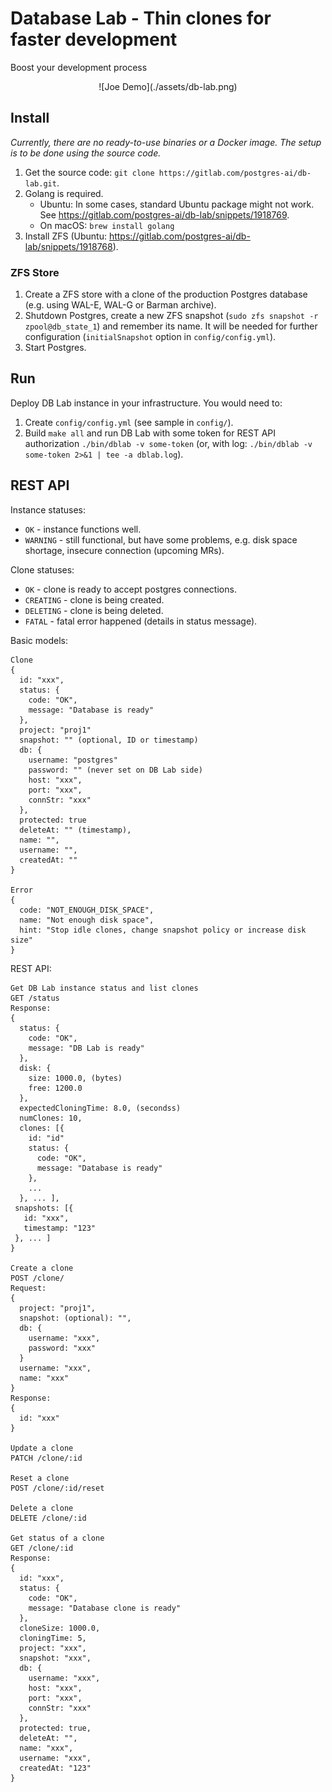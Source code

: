 # Database Lab - Thin clones for faster development
Boost your development process

<div align="center">
    ![Joe Demo](./assets/db-lab.png)
</div>

## Install

*Currently, there are no ready-to-use binaries or a Docker image. The setup
is to be done using the source code.*

1. Get the source code: `git clone https://gitlab.com/postgres-ai/db-lab.git`.
1. Golang is required.
    - Ubuntu: In some cases, standard Ubuntu package might not work. See
https://gitlab.com/postgres-ai/db-lab/snippets/1918769.
    - On macOS: `brew install golang`
1. Install ZFS (Ubuntu: https://gitlab.com/postgres-ai/db-lab/snippets/1918768).

### ZFS Store
1. Create a ZFS store with a clone of
the production Postgres database (e.g. using WAL-E, WAL-G or Barman archive).
1. Shutdown Postgres, create a new ZFS snapshot
(`sudo zfs snapshot -r  zpool@db_state_1`) and remember its name. It will
be needed for further configuration (`initialSnapshot` option in
`config/config.yml`).
1. Start Postgres.


## Run

Deploy DB Lab instance in your infrastructure. You would need to:
1. Create `config/config.yml` (see sample in `config/`).
1. Build `make all` and run DB Lab with some token for REST API authorization
`./bin/dblab -v some-token` (or, with log: `./bin/dblab -v some-token 2>&1 | tee -a dblab.log`).


## REST API

Instance statuses:
- `OK` - instance functions well.
- `WARNING` - still functional, but have some problems, e.g. disk space shortage, insecure connection (upcoming MRs).

Clone statuses:
- `OK` - clone is ready to accept postgres connections.
- `CREATING` - clone is being created.
- `DELETING` - clone is being deleted.
- `FATAL` - fatal error happened (details in status message).

Basic models:
```
Clone
{
  id: "xxx",
  status: {
    code: "OK",
    message: "Database is ready"
  },
  project: "proj1"
  snapshot: "" (optional, ID or timestamp)
  db: {
    username: "postgres"
    password: "" (never set on DB Lab side)
    host: "xxx",
    port: "xxx",
    connStr: "xxx"
  },
  protected: true
  deleteAt: "" (timestamp),
  name: "",
  username: "",
  createdAt: ""
}

Error
{
  code: "NOT_ENOUGH_DISK_SPACE",
  name: "Not enough disk space",
  hint: "Stop idle clones, change snapshot policy or increase disk size"
}
```

REST API:
```
Get DB Lab instance status and list clones
GET /status
Response:
{
  status: {
    code: "OK",
    message: "DB Lab is ready"
  },
  disk: {
    size: 1000.0, (bytes)
    free: 1200.0
  },
  expectedCloningTime: 8.0, (secondss)
  numClones: 10,
  clones: [{
    id: "id"
    status: {
      code: "OK",
      message: "Database is ready"
    },
    ...
  }, ... ],
 snapshots: [{
   id: "xxx",
   timestamp: "123"
 }, ... ]
}

Create a clone
POST /clone/
Request:
{
  project: "proj1",
  snapshot: (optional): "",
  db: {
    username: "xxx",
    password: "xxx"
  }
  username: "xxx",
  name: "xxx"
}
Response:
{
  id: "xxx"
}

Update a clone
PATCH /clone/:id

Reset a clone
POST /clone/:id/reset

Delete a clone
DELETE /clone/:id

Get status of a clone
GET /clone/:id
Response:
{
  id: "xxx",
  status: {
    code: "OK",
    message: "Database clone is ready"
  },
  cloneSize: 1000.0,
  cloningTime: 5,
  project: "xxx",
  snapshot: "xxx",
  db: {
    username: "xxx",
    host: "xxx",
    port: "xxx",
    connStr: "xxx"
  },
  protected: true,
  deleteAt: "",
  name: "xxx",
  username: "xxx",
  createdAt: "123"
}
```
